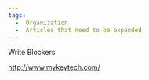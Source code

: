```yaml
---
tags:
  -  Organization
  -  Articles that need to be expanded
---
```

Write Blockers

<http://www.mykeytech.com/>

